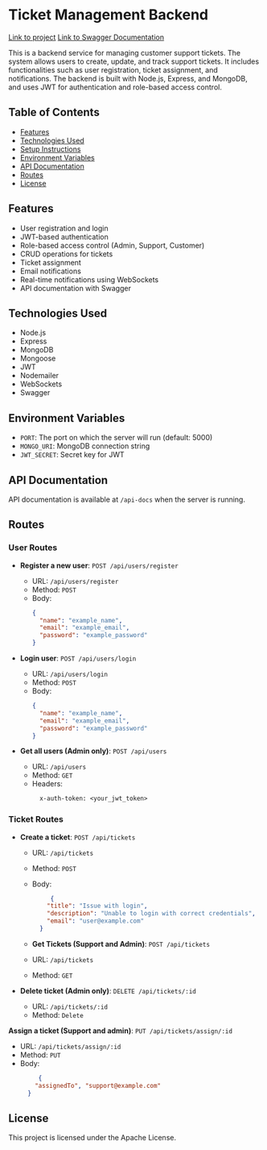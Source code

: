 # Ticket Management Backend

[Link to project](https://tickets-backend-50ced0005faa.herokuapp.com/)
[Link to Swagger Documentation](https://tickets-backend-50ced0005faa.herokuapp.com/api-docs)

This is a backend service for managing customer support tickets. The system allows users to create, update, and track support tickets. It includes functionalities such as user registration, ticket assignment, and notifications. The backend is built with Node.js, Express, and MongoDB, and uses JWT for authentication and role-based access control.

## Table of Contents

- [Features](#features)
- [Technologies Used](#technologies-used)
- [Setup Instructions](#setup-instructions)
- [Environment Variables](#environment-variables)
- [API Documentation](#api-documentation)
- [Routes](#routes)
- [License](#license)

## Features

- User registration and login
- JWT-based authentication
- Role-based access control (Admin, Support, Customer)
- CRUD operations for tickets
- Ticket assignment
- Email notifications
- Real-time notifications using WebSockets
- API documentation with Swagger

## Technologies Used

- Node.js
- Express
- MongoDB
- Mongoose
- JWT
- Nodemailer
- WebSockets
- Swagger

## Environment Variables

- `PORT`: The port on which the server will run (default: 5000)
- `MONGO_URI`: MongoDB connection string
- `JWT_SECRET`: Secret key for JWT

## API Documentation

API documentation is available at `/api-docs` when the server is running.


## Routes

### User Routes

- **Register a new user**: `POST /api/users/register`
  - URL: `/api/users/register`
  - Method: `POST`
  - Body:
    ```json
    {
      "name": "example_name",
      "email": "example_email",
      "password": "example_password"
    }
    ```

- **Login user**: `POST /api/users/login`
  - URL: `/api/users/login`
  - Method: `POST`
  - Body:
    ```json
    {
      "name": "example_name",
      "email": "example_email",
      "password": "example_password"
    }
    ```

- **Get all users (Admin only)**: `POST /api/users`
  - URL: `/api/users`
  - Method: `GET`
  - Headers:
    ```makefile
      x-auth-token: <your_jwt_token>
    ```

### Ticket Routes

- **Create a ticket**: `POST /api/tickets`
  - URL: `/api/tickets`
  - Method: `POST`
  - Body:
    ```json
         {
        "title": "Issue with login",
        "description": "Unable to login with correct credentials",
        "email": "user@example.com"
      }
    ```

  - **Get Tickets (Support and Admin)**: `POST /api/tickets`
  - URL: `/api/tickets`
  - Method: `GET`

- **Delete ticket (Admin only)**: `DELETE /api/tickets/:id`
  - URL: `/api/tickets/:id`
  - Method: `Delete`
 
**Assign a ticket (Support and admin)**: `PUT /api/tickets/assign/:id`
  - URL: `/api/tickets/assign/:id`
  - Method: `PUT`
  - Body:
    ```json
         {
        "assignedTo", "support@example.com"
      }
    ```


## License

This project is licensed under the Apache License.
